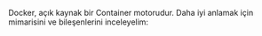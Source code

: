 Docker, açık kaynak bir Container motorudur. Daha iyi anlamak için mimarisini ve bileşenlerini inceleyelim:

